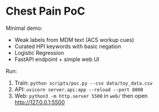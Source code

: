 # Chest Pain PoC

Minimal demo:
- Weak labels from MDM text (ACS workup cues)
- Curated HPI keywords with basic negation
- Logistic Regression
- FastAPI endpoint + simple web UI

Run:
1) Train: `python scripts/poc.py --csv data/toy_data.csv`
2) API: `uvicorn server.api:app --reload --port 8000`
3) Web: `python3 -m http.server 5500` in `web/` then open http://127.0.0.1:5500
